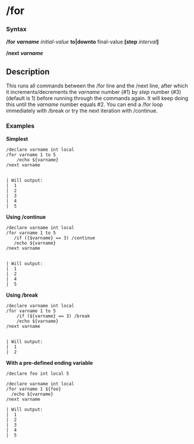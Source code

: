 # /for

### Syntax

**/for** _**varname** initial-value_ **to\|downto** final-value **[step** _interval_**]**

**/next** _**varname**_

## Description

This runs all commands between the /for line and the /next line, after which it increments/decrements the _varname_ number (\#1\) by _step_ number \(\#3\) \(default is 1) before running through the commands again. It will keep doing this until the _varname_ number equals \#2. You can end a /for loop immediately with /break or try the next iteration with /continue.

### Examples

**Simplest**

```text
/declare varname int local
/for varname 1 to 5
    /echo ${varname}
/next varname


| Will output:
|  1
|  2
|  3
|  4
|  5
```

**Using /continue**

```text
/declare varname int local
/for varname 1 to 5
   /if ({$varname} == 3) /continue
   /echo ${varname}
/next varname


| Will output:
|  1
|  2
|  4
|  5
```

**Using /break**

```text
/declare varname int local
/for varname 1 to 5
    /if (${varname} == 3) /break
    /echo ${varname}
/next varname


| Will output:
|  1
|  2
```

**With a pre-defined ending variable**

```text
/declare foo int local 5

/declare varname int local
/for varname 1 ${foo}
  /echo ${varname}
/next varname

| Will output:
|  1
|  2
|  3
|  4
|  5
```
